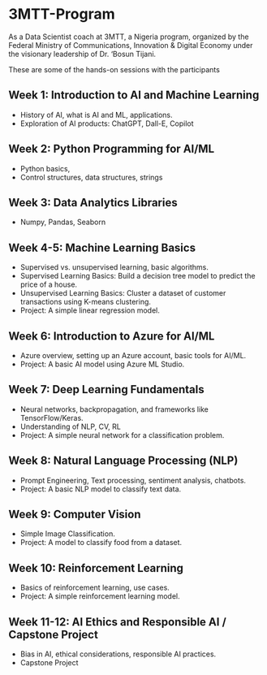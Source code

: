 # 3MTT-Program
As a Data Scientist coach at 3MTT, a Nigeria program, organized by the Federal Ministry of Communications, Innovation & Digital Economy under the visionary leadership of Dr. ‘Bosun Tijani.

These are some of the hands-on sessions with the participants

## Week 1: Introduction to AI and Machine Learning
-  History of AI, what is AI and ML, applications.
-  Exploration of AI products: ChatGPT, Dall-E, Copilot

## Week 2: Python Programming for AI/ML
- Python basics,
- Control structures, data structures, strings
  
## Week 3: Data Analytics Libraries
- Numpy, Pandas, Seaborn 

## Week 4-5: Machine Learning Basics
-  Supervised vs. unsupervised learning, basic algorithms.
- Supervised Learning Basics: Build a decision tree model to predict the price of a house.
- Unsupervised Learning Basics: Cluster a dataset of customer transactions using K-means clustering.
- Project: A simple linear regression model.

## Week 6: Introduction to Azure for AI/ML
-  Azure overview, setting up an Azure account, basic tools for AI/ML.
- Project: A basic AI model using Azure ML Studio.

## Week 7: Deep Learning Fundamentals
-  Neural networks, backpropagation, and frameworks like TensorFlow/Keras.
-  Understanding of NLP, CV, RL
- Project: A simple neural network for a classification problem.

## Week 8: Natural Language Processing (NLP)
- Prompt Engineering, Text processing, sentiment analysis, chatbots.
- Project: A basic NLP model to classify text data.

## Week 9: Computer Vision
-  Simple Image Classification.
- Project: A model to classify food from a dataset.

## Week 10: Reinforcement Learning
-  Basics of reinforcement learning, use cases.
- Project: A simple reinforcement learning model.

## Week 11-12: AI Ethics and Responsible AI / Capstone Project
- Bias in AI, ethical considerations, responsible AI practices.
- Capstone Project

  
